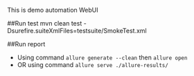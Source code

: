 This is demo automation WebUI 

##Run test
mvn clean test -Dsurefire.suiteXmlFiles=testsuite/SmokeTest.xml

##Run report
- Using command `allure generate --clean` then `allure open `
- OR using command `allure serve ./allure-results/`
